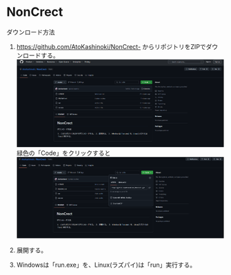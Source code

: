 # NonCrect

ダウンロード方法

1. https://github.com/AtoKashinoki/NonCrect- からリポジトリをZIPでダウンロードする。
    ![img.png](img.png)
    緑色の「Code」をクリックすると
    ![img_1.png](img_1.png)

2. 展開する。
3. Windowsは「run.exe」を、Linux(ラズパイ)は「run」実行する。
